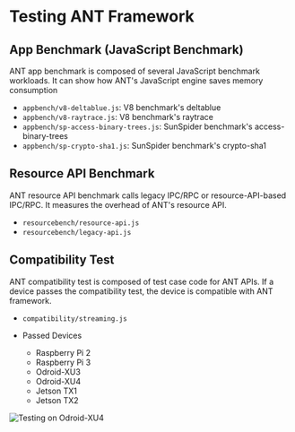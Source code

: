# Testing ANT Framework
## App Benchmark (JavaScript Benchmark)
ANT app benchmark is composed of several JavaScript benchmark workloads.
It can show how ANT's JavaScript engine saves memory consumption 

* ```appbench/v8-deltablue.js```: V8 benchmark's deltablue
* ```appbench/v8-raytrace.js```: V8 benchmark's raytrace
* ```appbench/sp-access-binary-trees.js```: SunSpider benchmark's access-binary-trees
* ```appbench/sp-crypto-sha1.js```: SunSpider benchmark's crypto-sha1

## Resource API Benchmark
ANT resource API benchmark calls legacy IPC/RPC or resource-API-based IPC/RPC.
It measures the overhead of ANT's resource API.

* ```resourcebench/resource-api.js```
* ```resourcebench/legacy-api.js```

## Compatibility Test
ANT compatibility test is composed of test case code for ANT APIs.
If a device passes the compatibility test, the device is compatible with ANT framework.

* ```compatibility/streaming.js```

* Passed Devices
  * Raspberry Pi 2
  * Raspberry Pi 3
  * Odroid-XU3
  * Odroid-XU4
  * Jetson TX1
  * Jetson TX2
  
![Testing on Odroid-XU4](https://github.com/RedCarrottt/ANT/blob/master/test/Test-Odroid-XU4.jpg)
